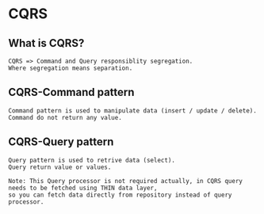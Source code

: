 # CQRS

## What is CQRS?
````
CQRS => Command and Query responsiblity segregation.
Where segregation means separation.
````

## CQRS-Command pattern
````
Command pattern is used to manipulate data (insert / update / delete).
Command do not return any value.
````

## CQRS-Query pattern
````
Query pattern is used to retrive data (select).
Query return value or values.

Note: This Query processor is not required actually, in CQRS query needs to be fetched using THIN data layer,
so you can fetch data directly from repository instead of query processor.
````
